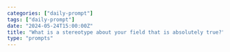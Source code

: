 ```yaml
---
categories: ["daily-prompt"]
tags: ["daily-prompt"]
date: "2024-05-24T15:00:00Z"
title: "What is a stereotype about your field that is absolutely true?"
type: "prompts"
---
```

